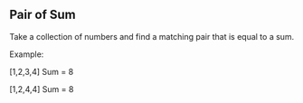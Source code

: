﻿## Pair of Sum
Take a collection of numbers and find a matching pair that is equal to a sum.

Example:


[1,2,3,4]  Sum = 8


[1,2,4,4]  Sum = 8